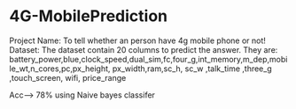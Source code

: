 # 4G-MobilePrediction
Project Name: To tell whether an person have 4g mobile phone or not!
Dataset: The dataset contain 20 columns to predict the answer. They are: battery_power,blue,clock_speed,dual_sim,fc,four_g,int_memory,m_dep,mobile_wt,n_cores,pc,px_height,	px_width,ram,sc_h,	sc_w	,talk_time	,three_g	,touch_screen,	wifi,	price_range

Acc--> 78% using Naive bayes classifer
